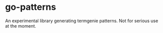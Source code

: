 # go-patterns

An experimental library generating termgenie patterns.
Not for serious use at the moment.
